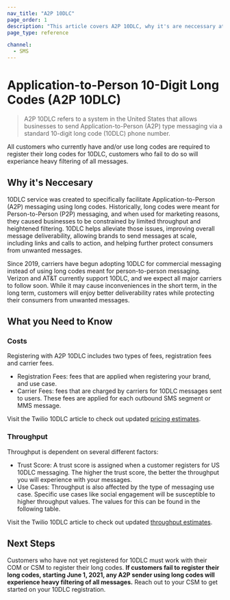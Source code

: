 ```yaml
---
nav_title: "A2P 10DLC"
page_order: 1
description: "This article covers A2P 10DLC, why it's are neccessary at Braze, helpful costs and througput information, and how to get started with registration."
page_type: reference

channel:
  - SMS
---
```


# Application-to-Person 10-Digit Long Codes (A2P 10DLC)

> A2P 10DLC refers to a system in the United States that allows businesses to send Application-to-Person (A2P) type messaging via a standard 10-digit long code (10DLC) phone number. 

All customers who currently have and/or use long codes are required to register their long codes for 10DLC, customers who fail to do so will experiance heavy filtering of all messages.

## Why it's Neccesary

10DLC service was created to specifically facilitate Application-to-Person (A2P) messaging using long codes. Historically, long codes were meant for Person-to-Person (P2P) messaging, and when used for marketing reasons, they caused businesses to be constrained by limited throughput and heightened filtering. 10DLC helps alleviate those issues, improving overall message deliverability, allowing brands to send messages at scale, including links and calls to action, and helping further protect consumers from unwanted messages. 

Since 2019, carriers have begun adopting 10DLC for commercial messaging instead of using long codes meant for person-to-person messaging. Verizon and AT&T currently support 10DLC, and we expect all major carriers to follow soon. While it may cause inconveniences in the short term, in the long term, customers will enjoy better deliverability rates while protecting their consumers from unwanted messages. 

## What you Need to Know

### Costs 

Registering with A2P 10DLC includes two types of fees, registration fees and carrier fees.
- Registration Fees: fees that are applied when registering your brand, and use case. 
- Carrier Fees: fees that are charged by carriers for 10DLC messages sent to users. These fees are applied for each outbound SMS segment or MMS message. 

Visit the Twilio 10DLC article to check out updated [pricing estimates](https://support.twilio.com/hc/en-us/articles/1260803965530-What-pricing-and-fees-are-associated-with-the-A2P-10DLC-service-).

### Throughput

Throughput is dependent on several different factors:
- Trust Score: A trust score is assigned when a customer registers for US 10DLC messaging. The higher the trust score, the better the throughput you will experience with your messages. 
- Use Cases: Throughput is also affected by the type of messaging use case. Specific use cases like social engagement will be susceptible to higher throughput values. The values for this can be found in the following table.

Visit the Twilio 10DLC article to check out updated [throughput estimates](https://support.twilio.com/hc/en-us/articles/1260803225669-Message-throughput-MPS-and-Trust-Scores-for-A2P-10DLC-in-the-US).

## Next Steps

Customers who have not yet registered for 10DLC must work with their COM or CSM to register their long codes. __If customers fail to register their long codes, starting June 1, 2021, any A2P sender using long codes will experience heavy filtering of all messages.__ Reach out to your CSM to get started on your 10DLC registration. 